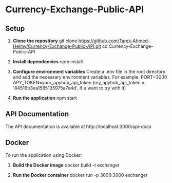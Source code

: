 # Currency-Exchange-Public-API

## Setup

1. **Clone the repository**
   git clone https://github.com/Tarek-Ahmed-Helmy/Currency-Exchange-Public-API.git
   cd Currency-Exchange-Public-API
   
2. **Install dependencies**
   npm install

3. **Configure environment variables**
   Create a .env file in the root directory and add the necessary environment variables. For example:
     PORT=3000
     APY_TOKEN=your_apyhub_api_token (my_apyhub_api_token = '84516b3ea1585135975a7e4d', if u want to try with it)

4. **Run the application**
   npm start

## API Documentation
The API documentation is available at http://localhost:3000/api-docs

## Docker
To run the application using Docker:

1. **Build the Docker image**
   docker build -t exchanger

2. **Run the Docker container**
   docker run -p 3000:3000 exchanger
